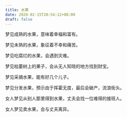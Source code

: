 ```yaml
---
title: 水果
date: 2020-02-15T20:54:12+08:00
draft: false
---
```


梦见成熟的水果，意味着幸福和富有。


梦见未熟的水果，象征着不幸和痛苦。


梦见吃腐烂的水果，会遇到灾难。


梦见枯萎树上的果子，会从无人知晓的地方找到财宝。


梦见采摘水果，能有好几个儿子。


梦见分发水果，预示由于挥霍无度，最后会破产，流浪街头。


女人梦见从别人那里得到水果，丈夫会找一位难得的接班人。


女人梦见卖水果，会与丈夫离异。
